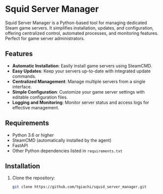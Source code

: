 # Squid Server Manager
Squid Server Manager is a Python-based tool for managing dedicated Steam game servers. It simplifies installation, updates, and configuration, offering centralized control, automated processes, and monitoring features. Perfect for game server administrators.

## Features

- **Automatic Installation**: Easily install game servers using SteamCMD.
- **Easy Updates**: Keep your servers up-to-date with integrated update commands.
- **Centralized Management**: Manage multiple servers from a single interface.
- **Simple Configuration**: Customize your game server settings with editable configuration files.
- **Logging and Monitoring**: Monitor server status and access logs for effective management.

## Requirements

- Python 3.6 or higher
- SteamCMD (automatically installed by the agent)
- FastAPI
- Other Python dependencies listed in `requirements.txt`

## Installation

1. Clone the repository:
   ```sh
   git clone https://github.com/tgiachi/squid_server_manager.git
